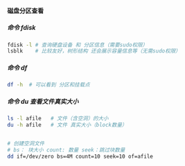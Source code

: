 #### 磁盘分区查看

##### 命令 fdisk
```bash
fdisk -l # 查询硬盘设备 和 分区信息（需要sudo权限）
lsblk    # 比较友好，树形结构 还会展示容量信息等（无需sudo权限）
```

##### 命令 df
```bash
df -h  # 可以看到 分区和挂载点
```

##### 命令 du 查看文件真实大小
```bash
ls -l afile   # 文件（含空洞）的大小
du -h afile   # 文件 真实大小（block数量）


# 创建空洞文件 
# bs： 块大小 count: 数量 seek：跳过块数量
dd if=/dev/zero bs=4M count=10 seek=10 of=afile
```
